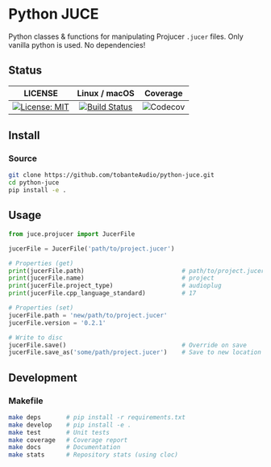 # Python JUCE

Python classes & functions for manipulating Projucer `.jucer` files. Only vanilla python is used. No dependencies!

## Status

|                                                   LICENSE                                                   |                                                         Linux / macOS                                                         |                                     Coverage                                     |
| :---------------------------------------------------------------------------------------------------------: | :---------------------------------------------------------------------------------------------------------------------------: | :------------------------------------------------------------------------------: |
| [![License: MIT](https://img.shields.io/badge/License-MIT-yellow.svg)](https://opensource.org/licenses/MIT) | [![Build Status](https://travis-ci.org/tobanteAudio/modEQ.svg?branch=master)](https://travis-ci.org/tobanteAudio/python-juce) | ![Codecov](https://img.shields.io/codecov/c/github/tobanteAudio/python-juce.svg) |

## Install

### Source

```sh
git clone https://github.com/tobanteAudio/python-juce.git
cd python-juce
pip install -e .
```

## Usage

```python
from juce.projucer import JucerFile

jucerFile = JucerFile('path/to/project.jucer')

# Properties (get)
print(jucerFile.path)                           # path/to/project.jucer
print(jucerFile.name)                           # project
print(jucerFile.project_type)                   # audioplug
print(jucerFile.cpp_language_standard)          # 17

# Properties (set)
jucerFile.path = 'new/path/to/project.jucer'
jucerFile.version = '0.2.1'

# Write to disc
jucerFile.save()                                # Override on save
jucerFile.save_as('some/path/project.jucer')    # Save to new location

```

## Development

### Makefile

```sh
make deps       # pip install -r requirements.txt
make develop    # pip install -e .
make test       # Unit tests
make coverage   # Coverage report
make docs       # Documentation
make stats      # Repository stats (using cloc)
```
